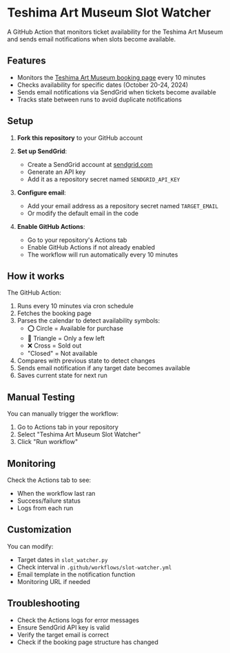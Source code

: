# Teshima Art Museum Slot Watcher

A GitHub Action that monitors ticket availability for the Teshima Art Museum and sends email notifications when slots become available.

## Features

- Monitors the [Teshima Art Museum booking page](https://benesse-artsite.eventos.tokyo/web/portal/797/event/8483/module/booth/239565/185773) every 10 minutes
- Checks availability for specific dates (October 20-24, 2024)
- Sends email notifications via SendGrid when tickets become available
- Tracks state between runs to avoid duplicate notifications

## Setup

1. **Fork this repository** to your GitHub account

2. **Set up SendGrid**:
   - Create a SendGrid account at [sendgrid.com](https://sendgrid.com)
   - Generate an API key
   - Add it as a repository secret named `SENDGRID_API_KEY`

3. **Configure email**:
   - Add your email address as a repository secret named `TARGET_EMAIL`
   - Or modify the default email in the code

4. **Enable GitHub Actions**:
   - Go to your repository's Actions tab
   - Enable GitHub Actions if not already enabled
   - The workflow will run automatically every 10 minutes

## How it works

The GitHub Action:
1. Runs every 10 minutes via cron schedule
2. Fetches the booking page
3. Parses the calendar to detect availability symbols:
   - ⭕ Circle = Available for purchase
   - 🔺 Triangle = Only a few left  
   - ❌ Cross = Sold out
   - "Closed" = Not available
4. Compares with previous state to detect changes
5. Sends email notification if any target date becomes available
6. Saves current state for next run

## Manual Testing

You can manually trigger the workflow:
1. Go to Actions tab in your repository
2. Select "Teshima Art Museum Slot Watcher"
3. Click "Run workflow"

## Monitoring

Check the Actions tab to see:
- When the workflow last ran
- Success/failure status
- Logs from each run

## Customization

You can modify:
- Target dates in `slot_watcher.py`
- Check interval in `.github/workflows/slot-watcher.yml`
- Email template in the notification function
- Monitoring URL if needed

## Troubleshooting

- Check the Actions logs for error messages
- Ensure SendGrid API key is valid
- Verify the target email is correct
- Check if the booking page structure has changed

